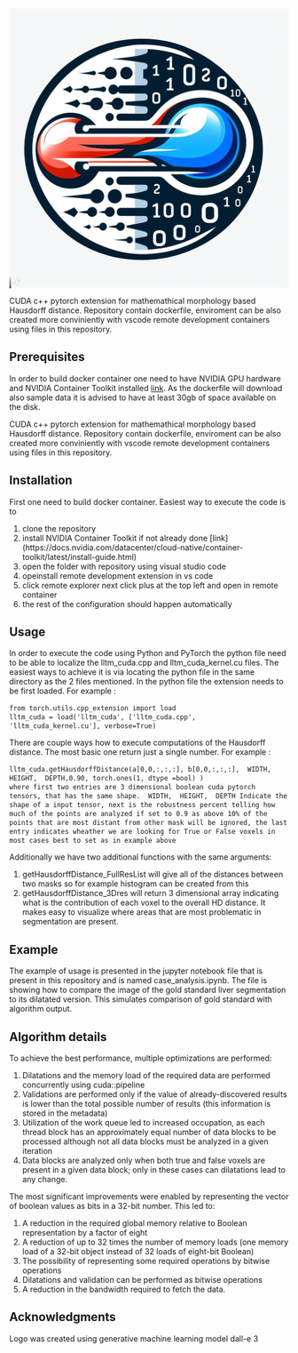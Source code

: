 <img src="https://github.com/jakubMitura14/MedVoxelHD/blob/master/logo_hausdorff.jpeg?raw=true" style="display: block; margin: auto;" />

CUDA c++ pytorch extension for mathemathical morphology based Hausdorff distance. Repository contain dockerfile, enviroment can be also created more conviniently with vscode remote development containers using files in this repository.

## Prerequisites
In order to build docker container one need to have NVIDIA GPU hardware and NVIDIA Container Toolkit installed [link](https://docs.nvidia.com/datacenter/cloud-native/container-toolkit/latest/install-guide.html). As the dockerfile will download also sample data it is advised to have at least 30gb of space available on the disk.

CUDA c++ pytorch extension for mathemathical morphology based Hausdorff distance. Repository contain dockerfile, enviroment can be also created more conviniently with vscode remote development containers using files in this repository.

## Installation
First one need to build docker container. Easiest way to execute the code is to 
<ol>
  <li>clone the repository</li>
  <li>install NVIDIA Container Toolkit if not already done [link](https://docs.nvidia.com/datacenter/cloud-native/container-toolkit/latest/install-guide.html)</li>
  <li>open the folder with repository using visual studio code</li>
  <li>opeinstall remote development extension in vs code</li>
  <li>click remote explorer next click plus at the top left and open in remote container</li>
  <li>the rest of the configuration should happen automatically</li>
</ol>

 
## Usage

In order to execute the code using Python and PyTorch the python file need to be able to localize the lltm_cuda.cpp and lltm_cuda_kernel.cu files. The easiest ways to achieve it is via locating the python file in the same directory as the 2 files mentioned.
In the python file the extension needs to be first loaded. For example :
```
from torch.utils.cpp_extension import load
lltm_cuda = load('lltm_cuda', ['lltm_cuda.cpp', 'lltm_cuda_kernel.cu'], verbose=True)
```
There are couple ways how to execute computations of the Hausdorff distance. The most basic one return just a single number. For example :
```
lltm_cuda.getHausdorffDistance(a[0,0,:,:,:], b[0,0,:,:,:],  WIDTH,  HEIGHT,  DEPTH,0.90, torch.ones(1, dtype =bool) )
where first two entries are 3 dimensional boolean cuda pytorch tensors, that has the same shape.  WIDTH,  HEIGHT,  DEPTH Indicate the shape of a input tensor, next is the robustness percent telling how much of the points are analyzed if set to 0.9 as above 10% of the points that are most distant from other mask will be ignored, the last entry indicates wheather we are looking for True or False voxels in most cases best to set as in example above
```
Additionally we have two additional functions with the same arguments:
1) getHausdorffDistance_FullResList will give all of the distances between two masks so for example histogram can be created from this
2) getHausdorffDistance_3Dres will return 3 dimensional array indicating what is the contribution of each voxel to the overall HD distance. It makes easy to visualize where areas that are most problematic in segmentation are present.

## Example
The example of usage is presented in the jupyter notebook file that is present in this repository and is named case_analysis.ipynb. The file is showing how to compare the image of the gold standard liver segmentation to its dilatated version. This simulates comparison of gold standard with algorithm output.

## Algorithm details


To achieve the best performance, multiple optimizations are performed:
<ol>
  <li> Dilatations and the memory load of the required data are performed concurrently using cuda::pipeline </li>
  <li>Validations are performed only if the value of already-discovered results is lower than the total possible number of results (this information is stored in the metadata) </li>
  <li> Utilization of the work queue led to increased occupation, as each thread block has an approximately equal number of data blocks to be processed although not all data blocks must be analyzed in a given iteration</li>
  <li> Data blocks are analyzed only when both true and false voxels are present in a given data block; only in these cases can dilatations lead to any change.</li>
</ol>
  
The most significant improvements were enabled by representing the vector of boolean values as bits in a 32-bit number. This led to:
<ol>

  <li>A reduction in the required global memory relative to Boolean representation by a factor of eight</li>
  <li>A reduction of up to 32 times the number of memory loads (one memory load of a 32-bit object instead of 32 loads of eight-bit Boolean)</li>
  <li>The possibility of representing some required operations by bitwise operations</li>
  <li>Dilatations and validation can be performed as bitwise operations</li>
  <li>A reduction in the bandwidth required to fetch the data.</li>
</ol>



## Acknowledgments
Logo was created using generative machine learning model dall-e 3